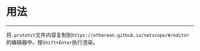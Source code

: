 # 用法

-----

将`.prototxt`文件内容复制到`https://ethereon.github.io/netscope/#/editor`的编辑器中。按`Shift+Enter`执行渲染。